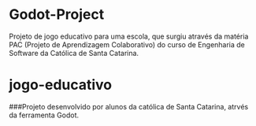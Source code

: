 # Godot-Project
Projeto de jogo educativo para uma escola, que surgiu através da matéria PAC (Projeto de Aprendizagem Colaborativo) do curso de Engenharia de Software da Católica de Santa Catarina. 

# jogo-educativo 
###Projeto desenvolvido por alunos da católica de Santa Catarina, atrvés da ferramenta Godot.
